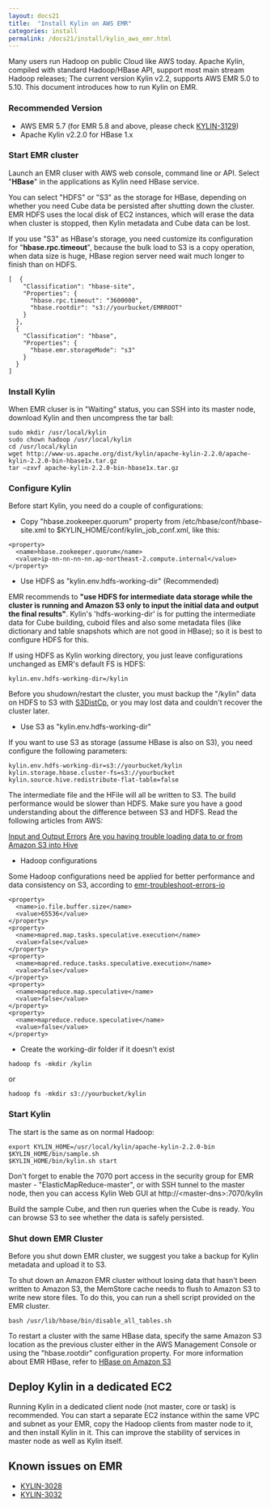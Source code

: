 ```yaml
---
layout: docs21
title:  "Install Kylin on AWS EMR"
categories: install
permalink: /docs21/install/kylin_aws_emr.html
---
```


Many users run Hadoop on public Cloud like AWS today. Apache Kylin, compiled with standard Hadoop/HBase API, support most main stream Hadoop releases; The current version Kylin v2.2, supports AWS EMR 5.0 to 5.10. This document introduces how to run Kylin on EMR.

### Recommended Version
* AWS EMR 5.7 (for EMR 5.8 and above, please check [KYLIN-3129](https://issues.apache.org/jira/browse/KYLIN-3129))
* Apache Kylin v2.2.0 for HBase 1.x

### Start EMR cluster

Launch an EMR cluser with AWS web console, command line or API. Select "**HBase**" in the applications as Kylin need HBase service. 

You can select "HDFS" or "S3" as the storage for HBase, depending on whether you need Cube data be persisted after shutting down the cluster. EMR HDFS uses the local disk of EC2 instances, which will erase the data when cluster is stopped, then Kylin metadata and Cube data can be lost.

If you use "S3" as HBase's storage, you need customize its configuration for "**hbase.rpc.timeout**", because the bulk load to S3 is a copy operation, when data size is huge, HBase region server need wait much longer to finish than on HDFS.

```
[  {
    "Classification": "hbase-site",
    "Properties": {
      "hbase.rpc.timeout": "3600000",
      "hbase.rootdir": "s3://yourbucket/EMRROOT"
    }
  },
  {
    "Classification": "hbase",
    "Properties": {
      "hbase.emr.storageMode": "s3"
    }
  }
]
```

### Install Kylin

When EMR cluser is in "Waiting" status, you can SSH into its master  node, download Kylin and then uncompress the tar ball:

```
sudo mkdir /usr/local/kylin
sudo chown hadoop /usr/local/kylin
cd /usr/local/kylin
wget http://www-us.apache.org/dist/kylin/apache-kylin-2.2.0/apache-kylin-2.2.0-bin-hbase1x.tar.gz 
tar –zxvf apache-kylin-2.2.0-bin-hbase1x.tar.gz
```

### Configure Kylin

Before start Kylin, you need do a couple of configurations:

- Copy "hbase.zookeeper.quorum" property from /etc/hbase/conf/hbase-site.xml to $KYLIN\_HOME/conf/kylin\_job\_conf.xml, like this:


```
<property>
  <name>hbase.zookeeper.quorum</name>
  <value>ip-nn-nn-nn-nn.ap-northeast-2.compute.internal</value>
</property>
```

- Use HDFS as "kylin.env.hdfs-working-dir" (Recommended)

EMR recommends to **"use HDFS for intermediate data storage while the cluster is running and Amazon S3 only to input the initial data and output the final results"**. Kylin's 'hdfs-working-dir' is for putting the intermediate data for Cube building, cuboid files and also some metadata files (like dictionary and table snapshots which are not good in HBase); so it is best to configure HDFS for this. 

If using HDFS as Kylin working directory, you just leave configurations unchanged as EMR's default FS is HDFS:

```
kylin.env.hdfs-working-dir=/kylin
```

Before you shudown/restart the cluster, you must backup the "/kylin" data on HDFS to S3 with [S3DistCp](https://docs.aws.amazon.com/emr/latest/ReleaseGuide/UsingEMR_s3distcp.html), or you may lost data and couldn't recover the cluster later.

- Use S3 as "kylin.env.hdfs-working-dir" 

If you want to use S3 as storage (assume HBase is also on S3), you need configure the following parameters:

```
kylin.env.hdfs-working-dir=s3://yourbucket/kylin
kylin.storage.hbase.cluster-fs=s3://yourbucket
kylin.source.hive.redistribute-flat-table=false
```

The intermediate file and the HFile will all be written to S3. The build performance would be slower than HDFS. Make sure you have a good understanding about the difference between S3 and HDFS. Read the following articles from AWS:

[Input and Output Errors](https://docs.aws.amazon.com/emr/latest/ManagementGuide/emr-troubleshoot-errors-io.html)
[Are you having trouble loading data to or from Amazon S3 into Hive](https://docs.aws.amazon.com/emr/latest/ManagementGuide/emr-troubleshoot-error-hive.html#emr-troubleshoot-error-hive-3)


- Hadoop configurations

Some Hadoop configurations need be applied for better performance and data consistency on S3, according to [emr-troubleshoot-errors-io](https://docs.aws.amazon.com/emr/latest/ManagementGuide/emr-troubleshoot-errors-io.html)

```
<property>
  <name>io.file.buffer.size</name>
  <value>65536</value>
</property>
<property>
  <name>mapred.map.tasks.speculative.execution</name>
  <value>false</value>
</property>
<property>
  <name>mapred.reduce.tasks.speculative.execution</name>
  <value>false</value>
</property>
<property>
  <name>mapreduce.map.speculative</name>
  <value>false</value>
</property>
<property>
  <name>mapreduce.reduce.speculative</name>
  <value>false</value>
</property>

```


- Create the working-dir folder if it doesn't exist

```
hadoop fs -mkdir /kylin 
```

or

```
hadoop fs -mkdir s3://yourbucket/kylin
```

### Start Kylin

The start is the same as on normal Hadoop:

```
export KYLIN_HOME=/usr/local/kylin/apache-kylin-2.2.0-bin
$KYLIN_HOME/bin/sample.sh
$KYLIN_HOME/bin/kylin.sh start
```

Don't forget to enable the 7070 port access in the security group for EMR master - "ElasticMapReduce-master", or with SSH tunnel to the master node, then you can access Kylin Web GUI at http://\<master\-dns\>:7070/kylin

Build the sample Cube, and then run queries when the Cube is ready. You can browse S3 to see whether the data is safely persisted.

### Shut down EMR Cluster

Before you shut down EMR cluster, we suggest you take a backup for Kylin metadata and upload it to S3.

To shut down an Amazon EMR cluster without losing data that hasn't been written to Amazon S3, the MemStore cache needs to flush to Amazon S3 to write new store files. To do this, you can run a shell script provided on the EMR cluster. 

```
bash /usr/lib/hbase/bin/disable_all_tables.sh
```

To restart a cluster with the same HBase data, specify the same Amazon S3 location as the previous cluster either in the AWS Management Console or using the "hbase.rootdir" configuration property. For more information about EMR HBase, refer to [HBase on Amazon S3](https://docs.aws.amazon.com/emr/latest/ReleaseGuide/emr-hbase-s3.html)

	
## Deploy Kylin in a dedicated EC2 

Running Kylin in a dedicated client node (not master, core or task) is recommended. You can start a separate EC2 instance within the same VPC and subnet as your EMR, copy the Hadoop clients from master node to it, and then install Kylin in it. This can improve the stability of services in master node as well as Kylin itself. 
	
## Known issues on EMR
* [KYLIN-3028](https://issues.apache.org/jira/browse/KYLIN-3028)
* [KYLIN-3032](https://issues.apache.org/jira/browse/KYLIN-3032)
